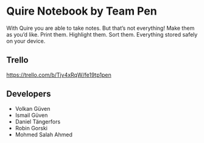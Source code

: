 # Quire Notebook by Team Pen

With Quire you are able to take notes. But that’s not everything! Make them as you’d like. Print them. Highlight them. Sort them. Everything stored safely on your device.

## Trello
https://trello.com/b/Tjv4xRqW/fe19tp1pen

## Developers

 - Volkan Güven
 - Ismail Güven
 - Daniel Tängerfors
 - Robin Gorski
 - Mohmed Salah Ahmed
 
 
